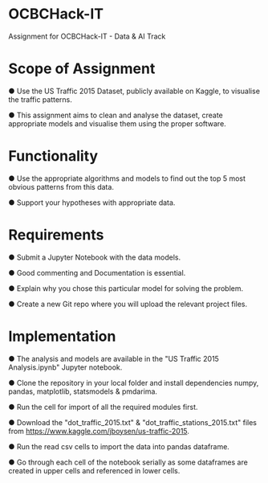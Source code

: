 # OCBCHack-IT
Assignment for OCBCHack-IT - Data &amp; AI Track

# Scope of Assignment
● Use the US Traffic 2015 Dataset, publicly available on Kaggle, to visualise the traffic patterns.

● This assignment aims to clean and analyse the dataset, create appropriate models and visualise them using the proper software.

# Functionality
● Use the appropriate algorithms and models to find out the top 5 most obvious patterns from this data.

● Support your hypotheses with appropriate data.

# Requirements
● Submit a Jupyter Notebook with the data models.

● Good commenting and Documentation is essential.

● Explain why you chose this particular model for solving the problem.

● Create a new Git repo where you will upload the relevant project files.

# Implementation
● The analysis and models are available in the "US Traffic 2015 Analysis.ipynb" Jupyter notebook.

● Clone the repository in your local folder and install dependencies numpy, pandas, matplotlib, statsmodels & pmdarima.

● Run the cell for import of all the required modules first.

● Download the "dot_traffic_2015.txt" & "dot_traffic_stations_2015.txt" files from https://www.kaggle.com/jboysen/us-traffic-2015.

● Run the read csv cells to import the data into pandas dataframe.

● Go through each cell of the notebook serially as some dataframes are created in upper cells and referenced in lower cells.
